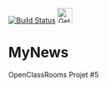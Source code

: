 [![Build Status](https://travis-ci.org/mclouu/MyNews.svg?branch=develop)](https://travis-ci.org/mclouu/MyNews)
<a href="https://play.google.com/store/apps/details?id=com.romain.mathieu.mynews" target="_blank"><img src="http://image.noelshack.com/fichiers/2019/09/1/1551119317-playstore-news.png" alt="Get it on Google Play" height="30"/></a>
# MyNews
OpenClassRooms Projet #5

